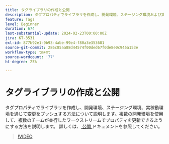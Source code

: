 ```yaml
---
title: タグライブラリの作成と公開
description: タグプロパティでライブラリを作成し、開発環境、ステージング環境および実稼動環境に変更をプッシュする方法について説明します。
feature: Tags
level: Beginner
duration: 674
last-substantial-update: 2024-02-23T00:00:00Z
jira: KT-3531
exl-id: 877b92e1-9b93-4abe-99e4-f80a3e353681
source-git-commit: 286c85aa88d44574f00ded67f0de8e0c945a153e
workflow-type: tm+mt
source-wordcount: '77'
ht-degree: 25%

---
```


# タグライブラリの作成と公開

タグプロパティでライブラリを作成し、開発環境、ステージング環境、実稼動環境を通じて変更をプッシュする方法について説明します。複数の開発環境を使用して、複数のチームが並行したワークストリームでプロパティを更新できるようにする方法を説明します。 詳しくは、[ 公開 ](https://experienceleague.adobe.com/docs/experience-platform/tags/publish/overview.html?lang=ja) ドキュメントを参照してください。

>[!VIDEO](https://video.tv.adobe.com/v/28731/?learn=on&enablevpops)
